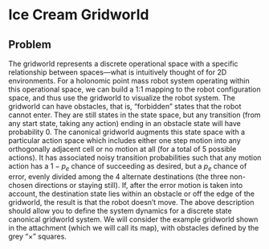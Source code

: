# Ice Cream Gridworld

## Problem
The gridworld represents a discrete operational space with a specific relationship between spaces—what is intuitively thought of for 2D environments. For a holonomic point mass robot system operating within this operational space, we can build a 1:1 mapping to the robot configuration space, and thus use the gridworld to visualize the robot system.
The gridworld can have obstacles, that is, “forbidden” states that the robot cannot enter.  They are still states in the state space, but any transition (from any start state, taking any action) ending in an obstacle state will have probability 0.
The canonical gridworld augments this state space with a particular action space which includes either one step motion into any orthogonally adjacent cell or no motion at all (for a total of 5 possible actions).  It has associated noisy transition probabilities such that any motion action has a $1-p_e$ chance of succeeding as desired, but a $p_e$ chance of error, evenly divided among the 4 alternate destinations (the three non-chosen directions or staying still).  If, after the error motion is taken into account, the destination state lies within an obstacle or off the edge of the gridworld, the result is that the robot doesn’t move.
The above description should allow you to define the system dynamics for a discrete state canonical gridworld system.  We will consider the example gridworld shown in the attachment (which we will call its map), with obstacles defined by the grey “$\times$” squares.
